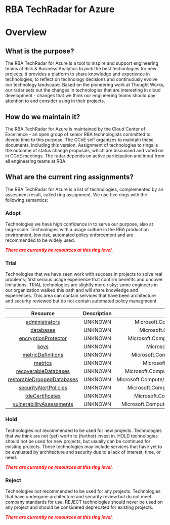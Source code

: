
RBA TechRadar for Azure
=======================

# Overview

## What is the purpose?


The RBA TechRadar for Azure is a tool to inspire and support engineering teams at Risk & Business Analytics to pick the best technologies for new projects; it provides a platform to share knowledge and experience in technologies, to reflect on technology decisions and continuously evolve our technology landscape.  Based on the pioneering work at Thought Works, our radar sets out the changes in technologies that are interesting in cloud development - changes that we think our engineering teams should pay attention to and consider using in their projects.
## How do we maintain it?


The RBA TechRadar for Azure is maintained by the Cloud Center of Excellence - an open group of senior RBA technologists committed to devote time to this purpose.  The CCoE self organizes to maintain these documents, including this version.  Assignment of technologies to rings is the outcome of status change proposals, which are discussed and voted on in CCoE meetings.  The radar depends on active participation and input from all engineering teams at RBA.
## What are the current ring assignments?


The RBA TechRadar for Azure is a list of technologies, complemented by an assesment result, called ring assignment.  We use five rings with the following semantics:
### Adopt


Technologies we have high confidence in to serve our purpose, also at large scale.  Technologies with a usage culture in the RBA production environment, low risk, automated policy enforcement and are recommended to be widely used.  
  
***<font color="red"> There are currently no resources at this ring level. </font>***
### Trial


Technologies that we have seen work with success in projects to solve real problems;  first serious usage experience that confirm benefits and uncover limitations.  TRIAL technologies are slightly more risky; some engineers in our organization walked this path and will share knowledge and experiences.  This area can contain services that have been architecture and security reviewed but do not contain automated policy managmeent.  

|Resource|Description|Path|Status|
| :---: | :---: | :---: | :---: |
|[administrators](https://github.com/openrba/python-azure-techradar/blob/master/Microsoft.Compute/managedInstances/administrators)|UNKNOWN|Microsoft.Compute/managedInstances/administrators|TRIAL|
|[databases](https://github.com/openrba/python-azure-techradar/blob/master/Microsoft.Compute/managedInstances/databases)|UNKNOWN|Microsoft.Compute/managedInstances/databases|TRIAL|
|[encryptionProtector](https://github.com/openrba/python-azure-techradar/blob/master/Microsoft.Compute/managedInstances/encryptionProtector)|UNKNOWN|Microsoft.Compute/managedInstances/encryptionProtector|TRIAL|
|[keys](https://github.com/openrba/python-azure-techradar/blob/master/Microsoft.Compute/managedInstances/keys)|UNKNOWN|Microsoft.Compute/managedInstances/keys|TRIAL|
|[metricDefinitions](https://github.com/openrba/python-azure-techradar/blob/master/Microsoft.Compute/managedInstances/metricDefinitions)|UNKNOWN|Microsoft.Compute/managedInstances/metricDefinitions|TRIAL|
|[metrics](https://github.com/openrba/python-azure-techradar/blob/master/Microsoft.Compute/managedInstances/metrics)|UNKNOWN|Microsoft.Compute/managedInstances/metrics|TRIAL|
|[recoverableDatabases](https://github.com/openrba/python-azure-techradar/blob/master/Microsoft.Compute/managedInstances/recoverableDatabases)|UNKNOWN|Microsoft.Compute/managedInstances/recoverableDatabases|TRIAL|
|[restorableDroppedDatabases](https://github.com/openrba/python-azure-techradar/blob/master/Microsoft.Compute/managedInstances/restorableDroppedDatabases)|UNKNOWN|Microsoft.Compute/managedInstances/restorableDroppedDatabases|TRIAL|
|[securityAlertPolicies](https://github.com/openrba/python-azure-techradar/blob/master/Microsoft.Compute/managedInstances/securityAlertPolicies)|UNKNOWN|Microsoft.Compute/managedInstances/securityAlertPolicies|TRIAL|
|[tdeCertificates](https://github.com/openrba/python-azure-techradar/blob/master/Microsoft.Compute/managedInstances/tdeCertificates)|UNKNOWN|Microsoft.Compute/managedInstances/tdeCertificates|TRIAL|
|[vulnerabilityAssessments](https://github.com/openrba/python-azure-techradar/blob/master/Microsoft.Compute/managedInstances/vulnerabilityAssessments)|UNKNOWN|Microsoft.Compute/managedInstances/vulnerabilityAssessments|TRIAL|

### Hold


Technologies not recommended to be used for new projects. Technologies that we think are not (yet) worth to (further) invest in.  HOLD technologies should not be used for new projects, but usually can be continued for existing projects.  These technologies may include services that have yet to be evaluated by architecture and security due to a lack of interest, time, or need.  
  
***<font color="red"> There are currently no resources at this ring level. </font>***
### Reject


Technologies not recommended to be used for any projects. Technologies that have undergone architecture and security review but do not meet company standards for use.  REJECT technologies should never be used on any project and should be considered deprecated for existing projects.  
  
***<font color="red"> There are currently no resources at this ring level. </font>***